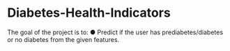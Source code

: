 # Diabetes-Health-Indicators
The goal of the project is to:
● Predict if the user has prediabetes/diabetes or no diabetes from the 
given features.
